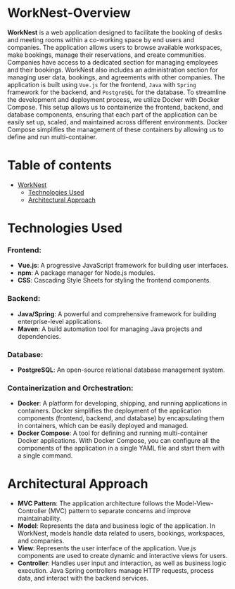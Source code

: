# WorkNest-Overview
**WorkNest** is a web application designed to facilitate the booking of desks and meeting rooms within a co-working space by end users and companies. The application allows users to browse available workspaces, make bookings, manage their reservations, and create communities. Companies have access to a dedicated section for managing employees and their bookings. WorkNest also includes an administration section for managing user data, bookings, and agreements with other companies. The application is built using `Vue.js` for the frontend, `Java` with `Spring` framework for the backend, and `PostgreSQL` for the database.
To streamline the development and deployment process, we utilize Docker with Docker Compose. This setup allows us to containerize the frontend, backend, and database components, ensuring that each part of the application can be easily set up, scaled, and maintained across different environments. Docker Compose simplifies the management of these containers by allowing us to define and run multi-container.

# Table of contents

- [WorkNest](#worknest-overview)
  -  [Technologies Used](#technologies-used)
  -  [Architectural Approach](#architectural-approach)

# Technologies Used
### Frontend:

- **Vue.js**: A progressive JavaScript framework for building user interfaces.
- **npm**: A package manager for Node.js modules.
- **CSS**: Cascading Style Sheets for styling the frontend components.

### Backend:

- **Java/Spring**: A powerful and comprehensive framework for building enterprise-level applications.
- **Maven**: A build automation tool for managing Java projects and dependencies.


### Database:

- **PostgreSQL**: An open-source relational database management system.

### Containerization and Orchestration:

- **Docker**: A platform for developing, shipping, and running applications in containers. Docker simplifies the deployment of the application components (frontend, backend, and database) by encapsulating them in containers, which can be easily deployed and managed.
- **Docker Compose**: A tool for defining and running multi-container Docker applications. With Docker Compose, you can configure all the components of the application in a single YAML file and start them with a single command.


# Architectural Approach
- **MVC Pattern**: The application architecture follows the Model-View-Controller (MVC) pattern to separate concerns and improve maintainability.
- **Model**: Represents the data and business logic of the application. In WorkNest, models handle data related to users, bookings, workspaces, and companies.
- **View**: Represents the user interface of the application. Vue.js components are used to create dynamic and interactive views for users.
- **Controller**: Handles user input and interaction, as well as business logic execution. Java Spring controllers manage HTTP requests, process data, and interact with the backend services.
